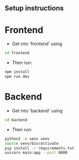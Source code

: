 ## Setup instructions

# Frontend

* Get into 'frontend' using 

```bash
cd frontend
```

* Then run:

```bash
npm install
npm run dev
```

# Backend

* Get into 'backend' using

```bash
cd backend
```

* Then run:

```bash
python2 -m venv venv
source venv/bin/activate
pip install -r requirements.txt
uvicorn main:app --port 8000
```